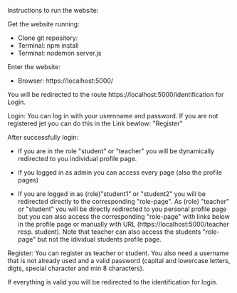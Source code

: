 Instructions to run the website:

Get the website running:

- Clone git repository:
- Terminal: npm install
- Terminal: nodemon server.js

Enter the website:

- Browser: https://localhost:5000/

You will be redirected to the route https://localhost:5000/identification for Login.

Login:
You can log in with your usernname and password. If you are not registered jet you can do this in the Link bewlow: "Register"

After successfully login:

- If you are in the role "student" or "teacher" you will be dynamically redirected to you individual profile page.

- If you logged in as admin you can access every page (also the profile pages)

- If you are logged in as (role)"student1" or "student2" you will be redirected directly to the corresponding "role-page". As (role) "teacher" or "student" you will be directly redirected to you personal profile page but you can also access the corresponding "role-page" with links below in the profile page or manually with URL (https://localhost:5000/teacher resp. student). Note that teacher can also access the students "role-page" but not the idividual students profile page.

Register:
You can register as teacher or student. You also need a username that is not already used and a valid password (capital and lowercase letters, digts, special character and min 8 characters).

If everything is valid you will be redirected to the identification for login.
